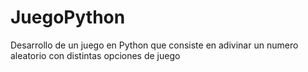 # JuegoPython
Desarrollo de un juego en Python que consiste en adivinar un numero aleatorio con distintas opciones de juego
